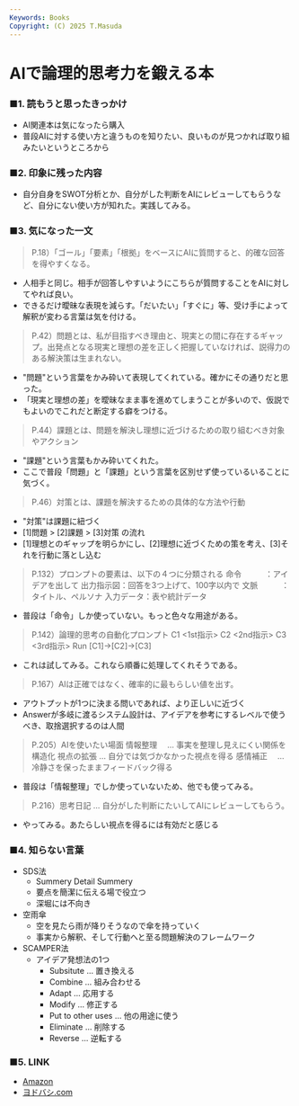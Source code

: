 ```yaml
---
Keywords: Books
Copyright: (C) 2025 T.Masuda
---
```


# AIで論理的思考力を鍛える本

### ■1. 読もうと思ったきっかけ

* AI関連本は気になったら購入
* 普段AIに対する使い方と違うものを知りたい、良いものが見つかれば取り組みたいというところから

### ■2. 印象に残った内容

* 自分自身をSWOT分析とか、自分がした判断をAIにレビューしてもらうなど、自分にない使い方が知れた。実践してみる。

### ■3. 気になった一文

> P.18）「ゴール」「要素」「根拠」をベースにAIに質問すると、的確な回答を得やすくなる。

* 人相手と同じ。相手が回答しやすいようにこちらが質問することをAIに対してやれば良い。
* できるだけ曖昧な表現を減らす。「だいたい」「すぐに」等、受け手によって解釈が変わる言葉は気を付ける。

> P.42）問題とは、私が目指すべき理由と、現実との間に存在するギャップ。出発点となる現実と理想の差を正しく把握していなければ、説得力のある解決策は生まれない。

* "問題"という言葉をかみ砕いて表現してくれている。確かにその通りだと思った。
* 「現実と理想の差」を曖昧なまま事を進めてしまうことが多いので、仮説でもよいのでこれだと断定する癖をつける。

> P.44）課題とは、問題を解決し理想に近づけるための取り組むべき対象やアクション

* "課題"という言葉もかみ砕いてくれた。
* ここで普段「問題」と「課題」という言葉を区別せず使っているいることに気づく。

> P.46）対策とは、課題を解決するための具体的な方法や行動

* "対策"は課題に紐づく
* [1]問題 > [2]課題 > [3]対策 の流れ
* [1]理想とのギャップを明らかにし、[2]理想に近づくための策を考え、[3]それを行動に落とし込む

> P.132）プロンプトの要素は、以下の４つに分類される
> 命令　　　：アイデアを出して
> 出力指示図：回答を3つ上げて、100字以内で
> 文脈　　　：タイトル、ペルソナ
> 入力データ：表や統計データ

* 普段は「命令」しか使っていない。もっと色々な用途がある。

> P.142）論理的思考の自動化プロンプト
> C1 <1st指示>
> C2 <2nd指示>
> C3 <3rd指示>
> Run [C1]→[C2]→[C3]

* これは試してみる。これなら順番に処理してくれそうである。

> P.167）AIは正確ではなく、確率的に最もらしい値を出す。

* アウトプットが1つに決まる問いであれば、より正しいに近づく
* Answerが多岐に渡るシステム設計は、アイデアを参考にするレベルで使うべき、取捨選択するのは人間

> P.205）AIを使いたい場面
> 情報整理　 … 事実を整理し見えにくい関係を構造化
> 視点の拡張 … 自分では気づかなかった視点を得る
> 感情補正　 … 冷静さを保ったままフィードバック得る

* 普段は「情報整理」でしか使っていないため、他でも使ってみる。

> P.216）思考日記 … 自分がした判断にたいしてAIにレビューしてもらう。

* やってみる。あたらしい視点を得るには有効だと感じる


### ■4. 知らない言葉
* SDS法
    * Summery Detail Summery
    * 要点を簡潔に伝える場で役立つ
    * 深堀には不向き
* 空雨傘
    * 空を見たら雨が降りそうなので傘を持っていく
    * 事実から解釈、そして行動へと至る問題解決のフレームワーク
* SCAMPER法
    * アイデア発想法の1つ
        * Subsitute … 置き換える
        * Combine … 組み合わせる
        * Adapt … 応用する
        * Modify … 修正する
        * Put to other uses … 他の用途に使う
        * Eliminate … 削除する
        * Reverse … 逆転する


### ■5. LINK
* [Amazon](https://www.amazon.co.jp/AI%E3%81%A7%E3%80%8C%E8%AB%96%E7%90%86%E7%9A%84%E6%80%9D%E8%80%83%E5%8A%9B%E3%80%8D%E3%82%92%E9%8D%9B%E3%81%88%E3%82%8B%E6%9C%AC-ChatGPT%E3%81%A8%E4%BC%9A%E8%A9%B1%E3%81%97%E3%81%AA%E3%81%8C%E3%82%89%E3%83%AD%E3%82%B8%E3%82%AB%E3%83%AB%E3%82%B7%E3%83%B3%E3%82%AD%E3%83%B3%E3%82%B0%E3%82%92%E6%B7%B1%E3%82%81%E3%82%8B-%E7%80%A7%E5%86%85-%E8%B3%A2-ebook/dp/B0FG2C3PNC/ref=sr_1_1?crid=3P6ZAPF7IZYWQ&dib=eyJ2IjoiMSJ9.HcEe1qrqzr40hPfAAIWfdtpHnuUNyEEzUC5YKDVG9AUeIFv4G4W6fakuhu-YawLdpTBAilU-UelLjssIyVIgpyMSZAas23cdmgHB2vKYJkSCKVK6hwL6fB_plwsmjr9OmWx2xsNjzFlaMQ0GJRhDnUMlcua8Ngro4A-YC0lQKnr5ksKiRlfxU10YFft80Ct1vqWEf-9N1pHBEDQ8XGRMqpsB1FV4zLV0Y4ETtehLONTAQysDx758EgmRkVvlbb7ZwZT_X3wHWm1D3bDYiowTg4j6pE8IT1L5eM0if5v8SNo.TX5eToeZcRggVNmGGSL0xqozmOfu5hFoRikaGEj2_jg&dib_tag=se&keywords=ai%E3%81%A7%E8%AB%96%E7%90%86%E7%9A%84%E6%80%9D%E8%80%83%E3%82%92%E9%8D%9B%E3%81%88%E3%82%8B%E6%9C%AC&qid=1758505357&sprefix=AI%E3%81%A7%E8%AB%96%E7%90%86%E7%9A%84%2Caps%2C187&sr=8-1)
* [ヨドバシ.com](https://www.yodobashi.com/product/100000086602930428/)


